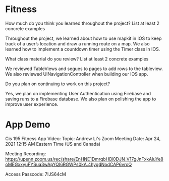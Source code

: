 # Fitness

How much do you think you learned throughout the project? List at least 2 concrete examples

Throughout the project, we learned about how to use mapkit in IOS to keep track of a user’s location and draw a running route on a map. We also learned how to implement a countdown timer using the Timer class in IOS.

What class material do you review? List at least 2 concrete examples

We reviewed TableViews and segues to pages to add rows to the tableview. We also reviewed UINavigationController when building our IOS app.

Do you plan on continuing to work on this project?

Yes, we plan on implementing User Authentication using Firebase and saving runs to a Firebase database. We also plan on polishing the app to improve user experience.

# App Demo
Cis 195 Fitness App
Video:
Topic: Andrew Li's Zoom Meeting
Date: Apr 24, 2021 12:15 AM Eastern Time (US and Canada)

Meeting Recording:
https://upenn.zoom.us/rec/share/EnHNE1DmrqbHBi0DJN_V17gJnFxkAluYe8oMEGxxyuFYSua3wApYQI6RGWPs0kA.4hygdNodCAP6vroQ

Access Passcode: 7!JS64cM
